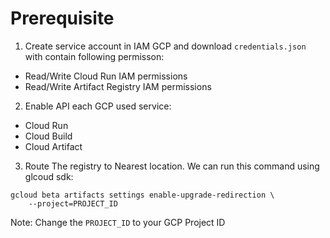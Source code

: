 # Prerequisite

1. Create service account in IAM GCP and download `credentials.json` with contain following permisson:
* Read/Write Cloud Run IAM permissions
* Read/Write Artifact Registry IAM permissions

2. Enable API each GCP used service:
* Cloud Run
* Cloud Build
* Cloud Artifact

3. Route The registry to Nearest location. We can run this command using glcoud sdk:
```console
gcloud beta artifacts settings enable-upgrade-redirection \
    --project=PROJECT_ID
```
Note: Change the `PROJECT_ID` to your GCP Project ID
